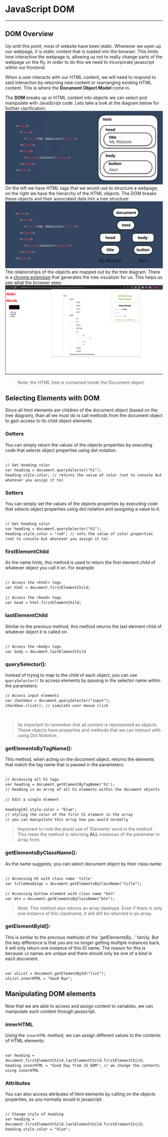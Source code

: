 # JavaScript DOM

<hr>

## DOM Overview

Up until this point, most of website have been static. Whenever we open up our webpage, it is static content that is loaded into the browser. This limits how interactive the webpage is, allowing us not to really change parts of the webpage on the fly. In order to do this we need to incorporate javascript within our frontend.

When a user interacts with our HTML content, we will need to respond to said interaction by returning new content or rearranging existing HTML content. This is where the <strong>Document Object Model</strong> come in.

The <strong>DOM</strong> breaks up or HTML content into objects we can select and manipulate with JavaScript code. Lets take a look at the diagram below for further clarification:
<br>
<img src="./img/js-dom.png" alt="JS DOM diagram">
<br>
On the left we have HTML tags that we would use to structure a webpage, on the right we have the hierarchy of the HTML objects. The DOM breaks these objects and their associated data into a tree structure:
<br>
<img src="./img/js-dom-tree.png" alt="JS DOM Tree Model">
<br>
The relationships of the objects are mapped out by the tree diagram. There is a [chrome extension](https://chrome.google.com/webstore/detail/html-tree-generator/dlbbmhhaadfnbbdnjalilhdakfmiffeg/related?hl=en-US) that generates the tree visualizer for us. This helps us see what the browser sees:
<br>
<img src="./img/html-tree-generator.png" alt="HTML Tree Generator">
<br>

<blockquote>Note: the HTML tree is contained inside the Document object.</blockquote>

## Selecting Elements with DOM

Since all html elements are children of the document object (based on the tree diagram), than all we must do is call methods from the document object to gain access to its child object elements.

### Getters

You can simply return the values of the objects properties by executing code that selects object properties using dot notation.

```

// Get heading color
var heading = document.querySelector("h1");
heading.style.color; // returns the value of color (not to console but whatever you assign it to)

```

### Setters

You can simply set the values of the objects properties by executing code that selects object properties using dot notation and assigning a value to it.

```

// Get heading color
var heading = document.querySelector("h1");
heading.style.color = "red"; // sets the value of color properties (not to console but whatever you assign it to)

```

### firstElementChild

As the name hints, this method is used to return the first element child of whatever object you call it on. For example:

```

// Access the <html> tags
var html = document.firstElementChild;

// Access the <head> tags
var head = html.firstElementChild;

```

### lastElementChild

Similar to the previous method, this method returns the last element child of whatever object it is called on.

```

// Access the <body> tags
var body = document.lastElementChild

```

### querySelector():

Instead of trying to map to the child of each object, you can use <code>querySelector()</code> to access elements by passing in the selector name within the parameters:

```
// Access input elements
var checkbox = document.querySelector("input");
checkbox.click(); // simulate user mouse click

```

<br>
<blockquote>Its important to remember that all content is represented as objects. These objects have properties and methods that we can interact with using <em>Dot Notation</em>.</blockquote>

### getElementsByTagName():

This method, when acting on the document object, returns the elements that match the tag name that is passed in the parameters:

```

// Accessing all h1 tags
var heading = document.getElementByTagName('h1');
// heading is an array of all h1 elements within the document objects

// Edit a single element

heading[0].style.color = "blue";
// styling the color of the first h1 element in the array
// you can manipulate this array how you would normally
```

<blockquote>Important to note the plural use of 'Elements' word in the method. This mean the method is returning <strong>ALL</strong> instances of the parameter in array form.</blockquote>

### getElementsByClassName():

As the name suggests, you can select document object by their class name:

```

// Accessing H1 with class name 'title'
var titleHeadings = document.getElementsByClassName("title");

// Accessing buttom element with class name "btn"
var btn = document.getElementsByClassName("btn");
```

<blockquote>Note: This method also returns an array datatype. Even if there is only one instance of this classname, it will still be returned in an array.</blockquote>

### getElementById():

This is similar to the previous methods of the 'getElementsBy...' family. But the key difference is that you are no longer getting multiple instances back, it will only return one instance of this ID name. The reason for this is because <code>id</code> names are unique and there should only be one of a kind in each document.

```

var ulList = document.getElementById("list");
ulList.innerHTML = "Good Bye";

```

## Manipulating DOM elements

Now that we are able to access and assign content to variables, we can manipulate such content through javascript.

### innerHTML

Using the <code>innerHTML</code> method, we can assign different values to the contents of HTML elements:

```

var heading = document.firstElementChild.lastElementChild.firstElementChild;
heading.innerHTML = "Good Day from JS DOM"; // we change the contents using innerHTML

```

### Attributes

You can also access attributes of html elements by calling on the objects properties, as you normally would in javascript:

```

// Change style of heading
var heading = document.firstElementChild.lastElementChild.firstElementChild;
heading.style.color = "blue";

```

